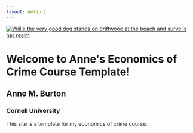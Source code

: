 ```yaml
---
layout: default
---
```


<div class="span3">
        <a href="{{ site.url }}{{ site.baseurl }}/assets/img/regal_willie.jpg">
            <img src="{{ site.url }}{{ site.baseurl }}/assets/img/regal_willie.jpg" title="Willie on the beach" alt="Willie the very good dog stands on driftwood at the beach and surveils her realm" /></a>
        </div>
        
        


# Welcome to Anne's Economics of Crime Course Template!

## Anne M. Burton
### Cornell University

This site is a template for my economics of crime course.
